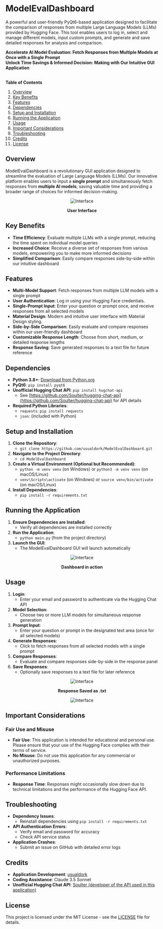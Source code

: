 # ModelEvalDashboard

A powerful and user-friendly PyQt6-based application designed to facilitate the comparison of responses from multiple Large Language Models (LLMs) provided by Hugging Face. This tool enables users to log in, select and manage different models, input custom prompts, and generate and save detailed responses for analysis and comparison.

**Accelerate AI Model Evaluation: Fetch Responses from Multiple Models at Once with a Single Prompt**<br>
**Unlock Time Savings & Informed Decision: Making with Our Intuitive GUI Application**
<br>
<br>

**Table of Contents**


1. [Overview](#overview)
2. [Key Benefits](#key-benefits)
3. [Features](#features)
4. [Dependencies](#dependencies)
5. [Setup and Installation](#setup-and-installation)
6. [Running the Application](#running-the-application)
7. [Usage](#usage)
8. [Important Considerations](#Important-Considerations)
9. [Troubleshooting](#troubleshooting)
10. [Credits](#credits)
11. [License](#license)

## Overview


ModelEvalDashboard is a revolutionary GUI application designed to streamline the evaluation of Large Language Models (LLMs). Our innovative platform enables users to input a **single prompt** and simultaneously fetch responses from **multiple AI models**, saving valuable time and providing a broader range of choices for informed decision-making.

<div align="center">
  <img src="https://github.com/user-attachments/assets/b9c35e5d-977c-4de2-a9d4-3050fead0df1" alt="Interface">
  <p><strong>User Interface</strong></p>
</div>


## Key Benefits


* **Time Efficiency**: Evaluate multiple LLMs with a single prompt, reducing the time spent on individual model queries
* **Increased Choice**: Receive a diverse set of responses from various models, empowering you to make more informed decisions
* **Simplified Comparison**: Easily compare responses side-by-side within our intuitive dashboard

## Features


* **Multi-Model Support**: Fetch responses from multiple LLM models with a single prompt
* **User Authentication**: Log in using your Hugging Face credentials.
* **Single-Prompt Input**: Enter your question or prompt once, and receive responses from all selected models
* **Material Design**: Modern and intuitive user interface with Material Design styling.
* **Side-by-Side Comparison**: Easily evaluate and compare responses within our user-friendly dashboard
* **Customizable Response Length**: Choose from short, medium, or detailed response lengths
* **Response Saving**: Save generated responses to a text file for future reference

## Dependencies


* **Python 3.8+**: [Download from Python.org](https://www.python.org/downloads/)
* **PyQt6**: `pip install pyqt6`
* **Unofficial Hugging Chat API**: `pip install hugchat-api`
    + See [https://github.com/Soulter/hugging-chat-api](https://github.com/Soulter/hugging-chat-api) for API details
* **Required Python Libraries**:
    + `requests`: `pip install requests`
    + `json`: (included with Python)

## Setup and Installation


1. **Clone the Repository**:
    * `git clone https://github.com/usualdork/ModelEvalDashboard.git`
2. **Navigate to the Project Directory**:
    * `cd ModelEvalDashboard`
3. **Create a Virtual Environment (Optional but Recommended)**:
    * `python -m venv venv` (on Windows) or `python3 -m venv venv` (on macOS/Linux)
    * `venv\Scripts\activate` (on Windows) or `source venv/bin/activate` (on macOS/Linux)
4. **Install Dependencies**:
    * `pip install -r requirements.txt`

## Running the Application


1. **Ensure Dependencies are Installed**:
    * Verify all dependencies are installed correctly
2. **Run the Application**:
    * `python main.py` (from the project directory)
3. **Launch the GUI**:
    * The ModelEvalDashboard GUI will launch automatically

  <div align="center">
  <img src="https://github.com/user-attachments/assets/500d4b4f-50c9-4c4e-b59e-21f7d7c9ae77" alt="Interface">
  <p><strong>Dashboard in action</strong></p>
  </div>
  

## Usage


1. **Login**:
    * Enter your email and password to authenticate via the Hugging Chat API
2. **Model Selection**:
    * Choose two or more LLM models for simultaneous response generation
3. **Prompt Input**:
    * Enter your question or prompt in the designated text area (once for all selected models)
4. **Generate Responses**:
    * Click to fetch responses from all selected models with a single prompt
5. **Compare Responses**:
    * Evaluate and compare responses side-by-side in the response panel
6. **Save Responses**:
    * Optionally save responses to a text file for later reference
  
<div align="center">
  <img src="https://github.com/user-attachments/assets/eb9921a9-ca60-4553-8408-286f55970959" alt="Interface">
  <p><strong>Response Saved as .txt</strong></p>
</div>



<div align="center">
  <img src="https://github.com/user-attachments/assets/4a81e232-3ca6-40b8-9c02-a81fa29b2bc1" alt="Interface">
</div>


  
## Important Considerations

### Fair Use and Misuse


- **Fair Use**: This application is intended for educational and personal use. Please ensure that your use of the Hugging Face complies with their terms of service.
- **No Misuse**: Do not use this application for any commercial or unauthorized purposes.

### Performance Limitations

- **Response Time**: Responses might occasionally slow down due to technical limitations and the performance of the Hugging Face API.
  

## Troubleshooting


* **Dependency Issues**:
    + Reinstall dependencies using `pip install -r requirements.txt`
* **API Authentication Errors**:
    + Verify email and password for accuracy
    + Check API service status
* **Application Crashes**:
    + Submit an issue on GitHub with detailed error logs

## Credits


* **Application Development**:  [usualdork](https://github.com/usualdork)
* **Coding Assistance**:  Claude 3.5 Sonnet 
* **Unofficial Hugging Chat API**:  [Soulter (developer of the API used in this application)](https://github.com/Soulter/hugging-chat-api)

## License


This project is licensed under the MIT License - see the [LICENSE](LICENSE) file for details.
